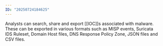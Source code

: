 ```yaml
---
ID: "20250724184625"
---
```

Analysts can search, share and export [[IOC]]s associated with malware. These can be exported in various formats such as MISP events, Suricata IDS Ruleset, Domain Host files, DNS Response Policy Zone, JSON files and CSV files.